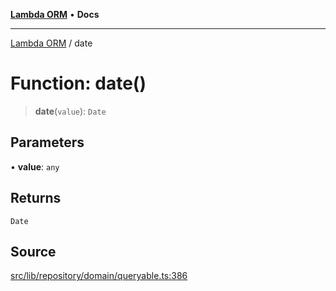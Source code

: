 [**Lambda ORM**](../README.md) • **Docs**

***

[Lambda ORM](../README.md) / date

# Function: date()

> **date**(`value`): `Date`

## Parameters

• **value**: `any`

## Returns

`Date`

## Source

[src/lib/repository/domain/queryable.ts:386](https://github.com/lambda-orm/lambdaorm-base/blob/4cf2de441f2b52a79b8dbd828c5ce7422ffa163a/src/lib/repository/domain/queryable.ts#L386)
